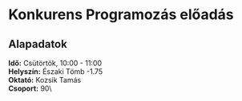 # Konkurens Programozás előadás

## Alapadatok
**Idő:** Csütörtök, 10:00 - 11:00\
**Helyszín:** Északi Tömb -1.75\
**Oktató:** Kozsik Tamás\
**Csoport:** 90\